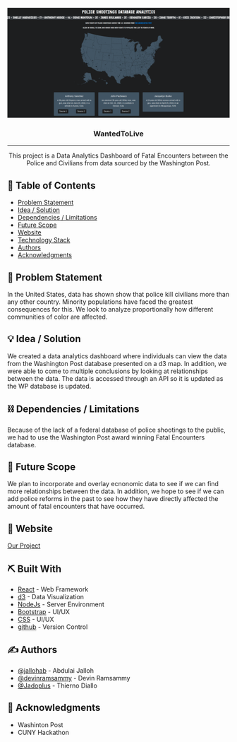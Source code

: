 
<p align="center">
  <a href="" rel="noopener">
 <img src="/src/assets/CunyHack.png" alt="US map"></a>
</p>
<h3 align="center">WantedToLive</h3>

---

<p align="center"> This project is a Data Analytics Dashboard of Fatal Encounters between the Police and Civilians from data sourced by the Washington Post.
    <br> 
</p>

## 📝 Table of Contents
- [Problem Statement](#problem_statement)
- [Idea / Solution](#idea)
- [Dependencies / Limitations](#limitations)
- [Future Scope](#future_scope)
- [Website](#website)
- [Technology Stack](#tech_stack)
- [Authors](#authors)
- [Acknowledgments](#acknowledgments)

## 🧐 Problem Statement <a name = "problem_statement"></a>
In the United States, data has shown show that police kill civilians more than any other country. Minority populations have faced the greatest consequences for this. We look to analyze proportionally how different communities of color are affected.


## 💡 Idea / Solution <a name = "idea"></a>
We created a data analytics dashboard where individuals can view the data from the Washington Post database presented on a d3 map. In addition, we were able to come to multiple conclusions by looking at relationships between the data. The data is accessed through an API so it is updated as the WP database is updated. 


## ⛓️ Dependencies / Limitations <a name = "limitations"></a>
Because of the lack of a federal database of police shootings to the public, we had to use the Washington Post award winning Fatal Encounters database.


## 🚀 Future Scope <a name = "future_scope"></a>
We plan to incorporate and overlay ecnonomic data to see if we can find more relationships between the data. In addition, we hope to see if we can add police reforms in the past to see how they have directly affected the amount of fatal encounters that have occurred.


## 🏁 Website <a name = "website"></a>
[Our Project](#here)


## ⛏️ Built With <a name = "tech_stack"></a>
- [React](https://reactjs.org/) - Web Framework
- [d3](https://d3js.org/) - Data Visualization
- [NodeJs](https://nodejs.org/en/) - Server Environment
- [Bootstrap](https://getbootstrap.com/) - UI/UX
- [CSS](https://devdocs.io/css/) - UI/UX
- [github](https://github.com/) - Version Control

## ✍️ Authors <a name = "authors"></a>
- [@jallohab](https://github.com/jallohab) - Abdulai Jalloh
- [@devinramsammy](https://github.com/devinramsammy) - Devin Ramsammy
- [@Jadoplus](https://github.com/Jadoplus) - Thierno Diallo

## 🎉 Acknowledgments <a name = "acknowledgments"></a>
- Washinton Post
- CUNY Hackathon
